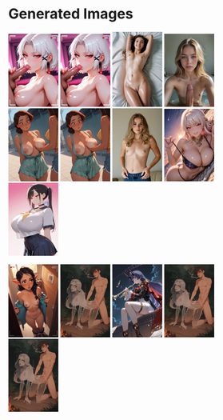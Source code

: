 # Generated Images



<img src="2025_10_10_01_thumb.webp" width="100"/> <img src="2025_10_10_02_thumb.webp" width="100"/> <img src="2025_10_10_03_thumb.webp" width="100"/> <img src="2025_10_10_04_thumb.webp" width="100"/> <img src="2025_10_10_05_thumb.webp" width="100"/> <img src="2025_10_10_06_thumb.webp" width="100"/> <img src="2025_10_10_07_thumb.webp" width="100"/> <img src="2025_10_10_08_thumb.webp" width="100"/> <img src="2025_10_10_09_thumb.webp" width="100"/>

<img src="2025_10_10_10_thumb.webp" width="100"/> <img src="2025_10_10_11_thumb.webp" width="100"/> <img src="2025_10_10_12_thumb.webp" width="100"/> <img src="2025_10_10_13_thumb.webp" width="100"/> <img src="2025_10_10_14_thumb.webp" width="100"/>
